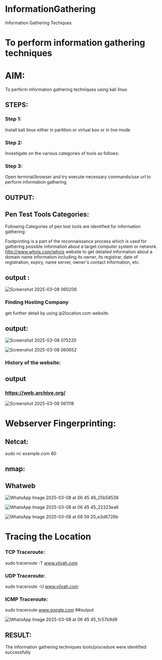 # InformationGathering
Information Gathering Techiques

# To perform information gathering techniques

# AIM:

To perform information gathering techniques using kali linux 

## STEPS:

### Step 1:

Install kali linux either in partition or virtual box or in live mode

### Step 2:

Investigate on the various categories of tools as follows:

### Step 3:
Open terminal/browser and try execute necessary commands/use url to perform information gathering


## OUTPUT:

## Pen Test Tools Categories:  

Following Categories of pen test tools are identified for information gathering:

Footprinting is a part of the reconnaissance process which is used for gathering possible information about a target computer system or network.
http://www.whois.com/whois website to get detailed information about a domain name information including its owner, its registrar, date of registration, expiry, name server, owner's contact information, etc.

## output :

![Screenshot 2025-03-08 060206](https://github.com/user-attachments/assets/fbb718fb-64de-4f21-9b78-84bba951a4a7)


### Finding Hosting Company
get further detail by using ip2location.com website.
## output:
![Screenshot 2025-03-08 075220](https://github.com/user-attachments/assets/5fc0e139-94b6-4eed-be80-c3e7910fdca8)

![Screenshot 2025-03-08 060652](https://github.com/user-attachments/assets/dccd2ca6-ae83-4bde-a711-f6109c6c2ba8)


### History of the website:
## output
### https://web.archive.org/

![Screenshot 2025-03-08 061118](https://github.com/user-attachments/assets/e8119b83-1467-491c-9db3-2f01cc59c2f3)


# Webserver Fingerprinting:

## Netcat:
sudo nc example.com 80
## nmap:
## Whatweb

![WhatsApp Image 2025-03-08 at 06 45 46_25b58538](https://github.com/user-attachments/assets/d9920abf-b658-4d4c-889c-58e2bfa7394c)

![WhatsApp Image 2025-03-08 at 06 45 45_22323ea6](https://github.com/user-attachments/assets/129a21f1-d96f-418e-8d3f-ddd99e72089a)


![WhatsApp Image 2025-03-08 at 08 59 20_e3d6726b](https://github.com/user-attachments/assets/2e9c6488-e2b7-4579-bd8f-53fc2e5c9aca)



# Tracing the Location
### TCP Traceroute:
sudo traceroute -T www.vilvah.com

### UDP Traceroute:
sudo traceroute -U www.vilvah.com


### ICMP Traceroute:
sudo traceroute  www.google.com
##output


![WhatsApp Image 2025-03-08 at 06 45 45_fc57b9d9](https://github.com/user-attachments/assets/71ff45c4-a672-4070-8a5c-4beafe3fde0d)




## RESULT:
The information gathering techniques tools/procedure were  identified successfully
